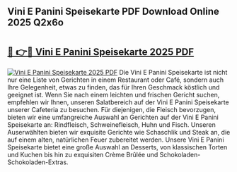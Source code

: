 ## Vini E Panini Speisekarte PDF Download Online 2025 Q2x6o

# <h2><a href="http://gc7oy3.nevu.top/?p=Vini+E+Panini+Speisekarte">🔗 👉🔴 Vini E Panini Speisekarte 2025 PDF</a></h2>

[![Vini E Panini Speisekarte 2025 PDF](https://i.imgur.com/dBaPXMq.png)](http://gc7oy3.nevu.top/?p=Vini+E+Panini+Speisekarte)
Die Vini E Panini Speisekarte ist nicht nur eine Liste von Gerichten in einem Restaurant oder Café, sondern auch Ihre Gelegenheit, etwas zu finden, das für Ihren Geschmack köstlich und geeignet ist. Wenn Sie nach einem leichten und frischen Gericht suchen, empfehlen wir Ihnen, unseren Salatbereich auf der Vini E Panini Speisekarte unserer Cafeteria zu besuchen. Für diejenigen, die Fleisch bevorzugen, bieten wir eine umfangreiche Auswahl an Gerichten auf der Vini E Panini Speisekarte an: Rindfleisch, Schweinefleisch, Huhn und Fisch. Unseren Auserwählten bieten wir exquisite Gerichte wie Schaschlik und Steak an, die auf einem alten, natürlichen Feuer zubereitet werden. Unsere Vini E Panini Speisekarte bietet eine große Auswahl an Desserts, von klassischen Torten und Kuchen bis hin zu exquisiten Crème Brûlée und Schokoladen-Schokoladen-Extras.
